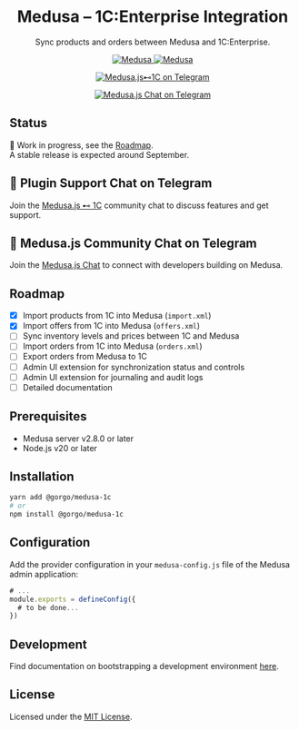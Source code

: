 <h1 align="center">
  Medusa – 1C:Enterprise Integration
</h1>

<p align="center">
Sync products and orders between Medusa and 1C:Enterprise.
</p>

<p align="center">
  <a href="https://medusajs.com">
    <img src="https://img.shields.io/badge/Medusa-^2.8.0-blue?logo=medusa" alt="Medusa" />
  </a>
  <a href="https://medusajs.com">
    <img src="https://img.shields.io/badge/Tested_with_Medusa-v2.10.1-green?logo=checkmarx" alt="Medusa" />
  </a>
</p>

<p align="center">
  <a href="https://t.me/medusajs_1c">
    <img src="https://img.shields.io/badge/Telegram-Medusa.js⊷1C_Support_Chat-0088cc?logo=telegram&style=social" alt="Medusa.js⊷1C on Telegram" />
  </a>
</p>

<p align="center">
  <a href="https://t.me/medusajs_chat">
    <img src="https://img.shields.io/badge/Telegram-Medusa.js_Dev_Community_Chat-0088cc?logo=telegram&style=social" alt="Medusa.js Chat on Telegram" />
  </a>
</p>

## Status

🚧 Work in progress, see the [Roadmap](#roadmap).  
A stable release is expected around September.

## 💬 Plugin Support Chat on Telegram

Join the [Medusa.js ⊷ 1C](https://t.me/medusajs_1c) community chat to discuss features and get support.

## 👥 Medusa.js Community Chat on Telegram

Join the [Medusa.js Chat](https://t.me/medusajs_chat) to connect with developers building on Medusa.

## Roadmap

- [x] Import products from 1C into Medusa (`import.xml`)
- [x] Import offers from 1C into Medusa (`offers.xml`)
- [ ] Sync inventory levels and prices between 1C and Medusa
- [ ] Import orders from 1C into Medusa (`orders.xml`)
- [ ] Export orders from Medusa to 1C
- [ ] Admin UI extension for synchronization status and controls
- [ ] Admin UI extension for journaling and audit logs
- [ ] Detailed documentation

## Prerequisites

- Medusa server v2.8.0 or later
- Node.js v20 or later

## Installation

```bash
yarn add @gorgo/medusa-1c
# or
npm install @gorgo/medusa-1c
```

## Configuration

Add the provider configuration in your `medusa-config.js` file of the Medusa admin application:

```js
# ...
module.exports = defineConfig({
  # to be done...
})
```

## Development

Find documentation on bootstrapping a development environment [here](https://github.com/gorgojs/medusa-plugins/tree/main/examples/1c).

## License

Licensed under the [MIT License](LICENSE).
